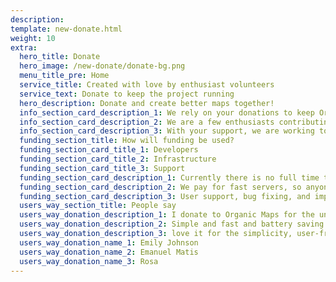 ```yaml
---
description: 
template: new-donate.html
weight: 10
extra:
  hero_title: Donate
  hero_image: /new-donate/donate-bg.png
  menu_title_pre: Home
  service_title: Created with love by enthusiast volunteers
  service_text: Donate to keep the project running
  hero_description: Donate and create better maps together!
  info_section_card_description_1: We rely on your donations to keep Organic Maps open, free, and without ads
  info_section_card_description_2: We are a few enthusiasts contributing in our free time, and spending our families' money on the project. We love what we do, and we love our users
  info_section_card_description_3: With your support, we are working toward a privacy-focused offering that is the preferred choice on the market
  funding_section_title: How will funding be used?
  funding_section_card_title_1: Developers
  funding_section_card_title_2: Infrastructure
  funding_section_card_title_3: Support
  funding_section_card_description_1: Currently there is no full time team who is working to develop new features and improve the service. To consistently move the product forward, a core team is needed.
  funding_section_card_description_2: We pay for fast servers, so anyone in the world can download free map data updates without delays. The maps data transfers are hundreds of terabytes monthly, and the amount is growing.
  funding_section_card_description_3: User support, bug fixing, and improving the stability of the app are at the top of our priorities. There are 1200+ issues on GitHub that is growing every day, and a large number of items to address on AppStore, Google Play, and support emails.
  users_way_section_title: People say
  users_way_donation_description_1: I donate to Organic Maps for the unique offering they bring, and to support positive change
  users_way_donation_description_2: Simple and fast and battery saving for your device and it's free. I donated a small sum for support and I suggest please support this app. Thank you!
  users_way_donation_description_3: love it for the simplicity, user-friendly interface. I would like to make a donation to support your effort
  users_way_donation_name_1: Emily Johnson
  users_way_donation_name_2: Emanuel Matis
  users_way_donation_name_3: Rosa
---
```

